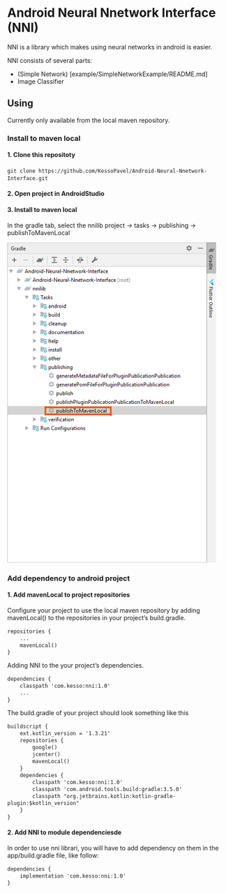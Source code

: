 # Android Neural Nnetwork Interface (NNI)

NNI is a library which makes using neural networks in android is easier.

NNI consists of several parts:

* (Simple Network) [example/SimpleNetworkExample/README.md]
* Image Classifier

## Using

Currently only available from the local maven repository.

### Install to maven local

#### 1. Clone this repositoty

` git clone https://github.com/KessoPavel/Android-Neural-Nnetwork-Interface.git `

#### 2. Open project in AndroidStudio

#### 3. Install to maven local

In the gradle tab, select the nnilib project -> tasks -> publishing -> publishToMavenLocal

![maven local](guides/maven_locak.png)

### Add dependency to android project

#### 1. Add mavenLocal to project repositories

Configure your project to use the local maven repository by adding mavenLocal() to the repositories in your project’s build.gradle.

```
repositories {
    ...
    mavenLocal()
}
```

Adding NNI to the your project’s dependencies.

```
dependencies {
    classpath 'com.kesso:nni:1.0'
    ...
}
```

The build.gradle of your project should look something like this

```
buildscript {
    ext.kotlin_version = '1.3.21'
    repositories {
        google()
        jcenter()
        mavenLocal()
    }
    dependencies {
        classpath 'com.kesso:nni:1.0'
        classpath 'com.android.tools.build:gradle:3.5.0'
        classpath "org.jetbrains.kotlin:kotlin-gradle-plugin:$kotlin_version"
    }
}
```

#### 2. Add NNI to module dependenciesde

In order to use nni librari, you will have to add dependency on them in the app/build.gradle file, like follow:

```
dependencies {
    implementation 'com.kesso:nni:1.0'
}
```
